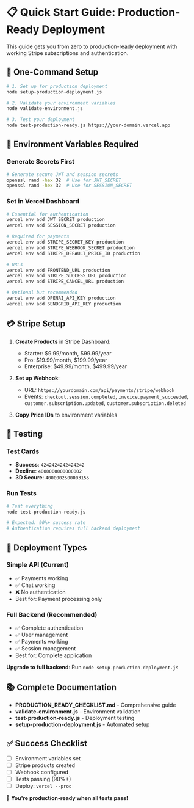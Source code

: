 # 📋 Quick Start Guide: Production-Ready Deployment

This guide gets you from zero to production-ready deployment with working Stripe subscriptions and authentication.

## 🚀 One-Command Setup

```bash
# 1. Set up for production deployment
node setup-production-deployment.js

# 2. Validate your environment variables
node validate-environment.js

# 3. Test your deployment
node test-production-ready.js https://your-domain.vercel.app
```

## 🔧 Environment Variables Required

### Generate Secrets First
```bash
# Generate secure JWT and session secrets
openssl rand -hex 32  # Use for JWT_SECRET
openssl rand -hex 32  # Use for SESSION_SECRET
```

### Set in Vercel Dashboard
```bash
# Essential for authentication
vercel env add JWT_SECRET production
vercel env add SESSION_SECRET production

# Required for payments
vercel env add STRIPE_SECRET_KEY production
vercel env add STRIPE_WEBHOOK_SECRET production
vercel env add STRIPE_DEFAULT_PRICE_ID production

# URLs
vercel env add FRONTEND_URL production
vercel env add STRIPE_SUCCESS_URL production
vercel env add STRIPE_CANCEL_URL production

# Optional but recommended
vercel env add OPENAI_API_KEY production
vercel env add SENDGRID_API_KEY production
```

## 💳 Stripe Setup

1. **Create Products** in Stripe Dashboard:
   - Starter: $9.99/month, $99.99/year
   - Pro: $19.99/month, $199.99/year  
   - Enterprise: $49.99/month, $499.99/year

2. **Set up Webhook**:
   - URL: `https://yourdomain.com/api/payments/stripe/webhook`
   - Events: `checkout.session.completed`, `invoice.payment_succeeded`, `customer.subscription.updated`, `customer.subscription.deleted`

3. **Copy Price IDs** to environment variables

## 🧪 Testing

### Test Cards
- **Success**: `4242424242424242`
- **Decline**: `4000000000000002`
- **3D Secure**: `4000002500003155`

### Run Tests
```bash
# Test everything
node test-production-ready.js

# Expected: 90%+ success rate
# Authentication requires full backend deployment
```

## 🎯 Deployment Types

### Simple API (Current)
- ✅ Payments working
- ✅ Chat working
- ❌ No authentication
- Best for: Payment processing only

### Full Backend (Recommended)
- ✅ Complete authentication
- ✅ User management
- ✅ Payments working
- ✅ Session management
- Best for: Complete application

**Upgrade to full backend**: Run `node setup-production-deployment.js`

## 📚 Complete Documentation

- **PRODUCTION_READY_CHECKLIST.md** - Comprehensive guide
- **validate-environment.js** - Environment validation
- **test-production-ready.js** - Deployment testing
- **setup-production-deployment.js** - Automated setup

## ✅ Success Checklist

- [ ] Environment variables set
- [ ] Stripe products created
- [ ] Webhook configured
- [ ] Tests passing (90%+)
- [ ] Deploy: `vercel --prod`

**🎉 You're production-ready when all tests pass!**